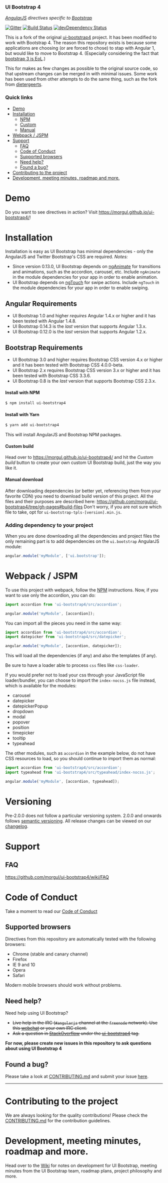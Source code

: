 ### UI Bootstrap 4

_[AngularJS](http://angularjs.org/) directives specific to [Bootstrap](http://getbootstrap.com)_

[![Gitter](https://badges.gitter.im/Join%20Chat.svg)](https://gitter.im/morgul/ui-bootstrap4?utm_source=badge&utm_medium=badge&utm_campaign=pr-badge&utm_content=badge)
[![Build Status](https://secure.travis-ci.org/morgul/ui-bootstrap4.svg)](http://travis-ci.org/morgul/ui-bootstrap4)
[![devDependency Status](https://david-dm.org/morgul/ui-bootstrap4/dev-status.svg?branch=master)](https://david-dm.org/morgul/ui-bootstrap4#info=devDependencies)

This is a fork of the original [ui-bootstrap4][] project. It has been modified to work with Bootstrap 4. The reason this repository exists is because some applications are choosing (or are forced to chose) to stap with Angular 1, but would like to move to Bootstrap 4. (Especially considering the fact that [bootstrap 3 is EoL](https://github.com/twbs/bootstrap/issues/20631).)

This for makes as few changes as possible to the original source code, so that upstream changes can be merged in with minimal issues. Some work has been used from other attempts to do the same thing, such as the fork from [dietergeerts][].

[dietergeerts]: https://github.com/dietergeerts/bootstrap
[ui-bootstrap4]: https://github.com/morgul/ui-bootstrap4

### Quick links
- [Demo](#demo)
- [Installation](#installation)
    - [NPM](#install-with-npm)
    - [Custom](#custom-build)
    - [Manual](#manual-download)
- [Webpack / JSPM](#webpack--jspm)
- [Support](#support)
    - [FAQ](#faq)
    - [Code of Conduct](#code-of-conduct)
    - [Supported browsers](#supported-browsers)
    - [Need help?](#need-help)
    - [Found a bug?](#found-a-bug)
- [Contributing to the project](#contributing-to-the-project)
- [Development, meeting minutes, roadmap and more.](#development-meeting-minutes-roadmap-and-more)


# Demo

Do you want to see directives in action? Visit https://morgul.github.io/ui-bootstrap4/!

# Installation

Installation is easy as UI Bootstrap has minimal dependencies - only the AngularJS and Twitter Bootstrap's CSS are required.
*Notes:*
* Since version 0.13.0, UI Bootstrap depends on [ngAnimate](https://docs.angularjs.org/api/ngAnimate) for transitions and animations, such as the accordion, carousel, etc. Include `ngAnimate` in the module dependencies for your app in order to enable animation.
* UI Bootstrap depends on [ngTouch](https://docs.angularjs.org/api/ngTouch) for swipe actions. Include `ngTouch` in the module dependencies for your app in order to enable swiping.

## Angular Requirements
* UI Bootstrap 1.0 and higher _requires_ Angular 1.4.x or higher and it has been tested with Angular 1.4.8.
* UI Bootstrap 0.14.3 is the _last_ version that supports Angular 1.3.x.
* UI Bootstrap 0.12.0 is the _last_ version that supports Angular 1.2.x.

## Bootstrap Requirements
* UI Bootstrap 3.0 and higher requires Bootstrap CSS version 4.x or higher and it has been tested with Bootstrap CSS 4.0.0-beta.
* UI Bootstrap 2.x requires Bootstrap CSS version 3.x or higher and it has been tested with Bootstrap CSS 3.3.6.
* UI Bootstrap 0.8 is the _last_ version that supports Bootstrap CSS 2.3.x.

#### Install with NPM

```sh
$ npm install ui-bootstrap4
```

#### Install with Yarn

```sh
$ yarn add ui-bootstrap4
```

This will install AngularJS and Bootstrap NPM packages.

#### Custom build

Head over to https://morgul.github.io/ui-bootstrap4/ and hit the *Custom build* button to create your own custom UI Bootstrap build, just the way you like it.

#### Manual download

After downloading dependencies (or better yet, referencing them from your favorite CDN) you need to download build version of this project. All the files and their purposes are described here:
https://github.com/morgul/ui-bootstrap4/tree/gh-pages#build-files
Don't worry, if you are not sure which file to take, opt for `ui-bootstrap-tpls-[version].min.js`.

### Adding dependency to your project

When you are done downloading all the dependencies and project files the only remaining part is to add dependencies on the `ui.bootstrap` AngularJS module:

```js
angular.module('myModule', ['ui.bootstrap']);
```

# Webpack / JSPM

To use this project with webpack, follow the [NPM](#install-with-npm) instructions.
Now, if you want to use only the accordion, you can do:

```js
import accordion from 'ui-bootstrap4/src/accordion';

angular.module('myModule', [accordion]);
```

You can import all the pieces you need in the same way:

```js
import accordion from 'ui-bootstrap4/src/accordion';
import datepicker from 'ui-bootstrap4/src/datepicker';

angular.module('myModule', [accordion, datepicker]);
```

This will load all the dependencies (if any) and also the templates (if any).

Be sure to have a loader able to process `css` files like `css-loader`.

If you would prefer not to load your css through your JavaScript file loader/bundler, you can choose to import the `index-nocss.js` file instead, which is available for the modules:
* carousel
* datepicker
* datepickerPopup
* dropdown
* modal
* popover
* position
* timepicker
* tooltip
* typeahead

The other modules, such as `accordion` in the example below, do not have CSS resources to load, so you should continue to import them as normal:

```js
import accordion from 'ui-bootstrap4/src/accordion';
import typeahead from 'ui-bootstrap4/src/typeahead/index-nocss.js';

angular.module('myModule', [accordion, typeahead]);
```

# Versioning

Pre-2.0.0 does not follow a particular versioning system. 2.0.0 and onwards follows [semantic versioning](http://semver.org/). All release changes can be viewed on our [changelog](CHANGELOG.md).

# Support

## FAQ

https://github.com/morgul/ui-bootstrap4/wiki/FAQ

# Code of Conduct

Take a moment to read our [Code of Conduct](CODE_OF_CONDUCT.md)

## Supported browsers

Directives from this repository are automatically tested with the following browsers:
* Chrome (stable and canary channel)
* Firefox
* IE 9 and 10
* Opera
* Safari

Modern mobile browsers should work without problems.

## Need help?
Need help using UI Bootstrap?

* ~~Live help in the IRC (`#angularjs` channel at the `freenode` network). Use this [webchat](https://webchat.freenode.net/) or your own IRC client.~~
* ~~Ask a question in [StackOverflow](http://stackoverflow.com/) under the [ui-bootstrap4](http://stackoverflow.com/questions/tagged/ui-bootstrap4) tag.~~

**For now, please create new issues in this repository to ask questions about using UI Bootstrap 4**

## Found a bug?
Please take a look at [CONTRIBUTING.md](CONTRIBUTING.md#you-think-youve-found-a-bug) and submit your issue [here](https://github.com/morgul/ui-bootstrap4/issues/new).


----


# Contributing to the project

We are always looking for the quality contributions! Please check the [CONTRIBUTING.md](CONTRIBUTING.md) for the contribution guidelines.

# Development, meeting minutes, roadmap and more.

Head over to the [Wiki](https://github.com/morgul/ui-bootstrap4/wiki) for notes on development for UI Bootstrap, meeting minutes from the UI Bootstrap team, roadmap plans, project philosophy and more.
